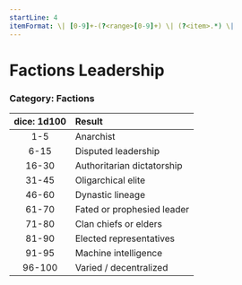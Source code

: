 ```yaml
---
startLine: 4
itemFormat: \| [0-9]+-(?<range>[0-9]+) \| (?<item>.*) \|
---
```

# Factions Leadership
### Category: Factions

| dice: 1d100 | Result |
|:----:|:-------|
| 1-5 | Anarchist |
| 6-15 | Disputed leadership |
| 16-30 | Authoritarian dictatorship |
| 31-45 | Oligarchical elite |
| 46-60 | Dynastic lineage |
| 61-70 | Fated or prophesied leader |
| 71-80 | Clan chiefs or elders |
| 81-90 | Elected representatives |
| 91-95 | Machine intelligence |
| 96-100 | Varied / decentralized |